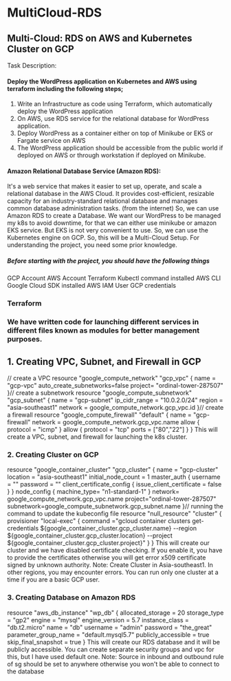 # MultiCloud-RDS

## Multi-Cloud: RDS on AWS and Kubernetes Cluster on GCP
Task Description:
#### Deploy the WordPress application on Kubernetes and AWS using terraform including the following steps;
1. Write an Infrastructure as code using Terraform, which automatically deploy the WordPress application
2. On AWS, use RDS service for the relational database for WordPress application.
3. Deploy WordPress as a container either on top of Minikube or EKS or Fargate service on AWS
4. The WordPress application should be accessible from the public world if deployed on AWS or through workstation if deployed on Minikube.
#### Amazon Relational Database Service (Amazon RDS):
  It's a web service that makes it easier to set up, operate, and scale a relational database in the AWS Cloud. It provides cost-efficient, resizable capacity for an industry-standard relational database and manages common database administration tasks. (from the internet)
So, we can use Amazon RDS to create a Database. We want our WordPress to be managed my k8s to avoid downtime, for that we can either use minikube or amazon EKS service. But EKS is not very convenient to use. So, we can use the Kubernetes engine on GCP. So, this will be a Multi-Cloud Setup.
For understanding the project, you need some prior knowledge. 
##### Before starting with the project, you should have the following things
GCP Account
AWS Account
Terraform
Kubectl command installed
AWS CLI
Google Cloud SDK installed
AWS IAM User
GCP credentials

### Terraform

    
### We have written code for launching different services in different files known as modules for better management purposes.
## 1. Creating VPC, Subnet, and Firewall in GCP
// create a VPC
resource "google_compute_network" "gcp_vpc" {
 name =  "gcp-vpc"
 auto_create_subnetworks=false
 project= "ordinal-tower-287507"
}// create a subnetwork
resource "google_compute_subnetwork" "gcp_subnet" {
    name          = "gcp-subnet"
 ip_cidr_range = "10.0.2.0/24"
 region        = "asia-southeast1"
 network       = google_compute_network.gcp_vpc.id
}// create a firewall
resource "google_compute_firewall" "default" {
 name    = "gcp-firewall"
 network = google_compute_network.gcp_vpc.name
 allow {
        protocol = "icmp"
 }
 allow {
        protocol = "tcp"
        ports    = ["80","22"]
 }
}
This will create a VPC, subnet, and firewall for launching the k8s cluster.
### 2. Creating Cluster on GCP
resource "google_container_cluster" "gcp_cluster" {
 name               = "gcp-cluster"
 location           = "asia-southeast1"
 initial_node_count = 1
 master_auth {
        username = ""
        password = ""
        client_certificate_config {
            issue_client_certificate = false
        }
    }
    node_config {
        machine_type= "n1-standard-1"
    }
    network= google_compute_network.gcp_vpc.name
    project="ordinal-tower-287507"
    subnetwork=google_compute_subnetwork.gcp_subnet.name
}// running the command to update the kubeconfig file
resource "null_resource" "cluster" {
provisioner "local-exec" {
 command ="gcloud container clusters get-credentials ${google_container_cluster.gcp_cluster.name}  --region ${google_container_cluster.gcp_cluster.location} --project ${google_container_cluster.gcp_cluster.project}"
 }
}
This will create our cluster and we have disabled certificate checking. If you enable it, you have to provide the certificates otherwise you will get error x509 certificate signed by unknown authority.
Note: Create Cluster in Asia-southeast1. In other regions, you may encounter errors. You can run only one cluster at a time if you are a basic GCP user.
### 3. Creating Database on Amazon RDS
resource "aws_db_instance" "wp_db" {
        allocated_storage    = 20
        storage_type         = "gp2"
        engine               = "mysql"
        engine_version       = 5.7
        instance_class       = "db.t2.micro"
        name                 = "db"
        username             = "admin"
        password             = "the_great"
        parameter_group_name = "default.mysql5.7"
        publicly_accessible  = true
        skip_final_snapshot  = true
 }
This will create our RDS database and it will be publicly accessible. You can create separate security groups and vpc for this, but I have used default one.
Note: Source in inbound and outbound rule of sg should be set to anywhere otherwise you won't be able to connect to the database
